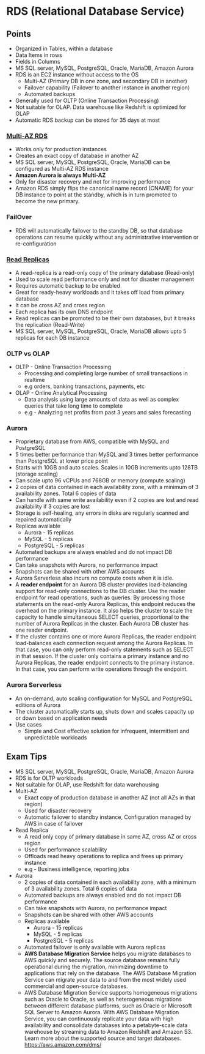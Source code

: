 # RDS (Relational Database Service)

## Points

- Organized in Tables, within a database
- Data Items in rows
- Fields in Columns
- MS SQL server, MySQL, PostgreSQL, Oracle, MariaDB, Amazon Aurora
- RDS is an EC2 instance without access to the OS
  - Multi-AZ (Primary DB in one zone, and secondary DB in another)
  - Failover capability (Failover to another instance in another region)
  - Automated backups
- Generally used for OLTP (Online Transaction Processing)
- Not suitable for OLAP. Data warehouse like Redshift is optimized for OLAP
- Automatic RDS backup can be stored for 35 days at most

### [Multi-AZ RDS](./Multi-AZ%20RDS.png)

- Works only for production instances
- Creates an exact copy of database in another AZ
- MS SQL server, MySQL, PostgreSQL, Oracle, MariaDB can be configured as Multi-AZ RDS instance
- **Amazon Aurora is always Multi-AZ**
- Only for disaster recovery and not for improving performance
- Amazon RDS simply flips the canonical name record (CNAME) for your DB instance to point at the standby, which is in turn promoted to become the new primary.

### FailOver

- RDS will automatically failover to the standby DB, so that database operations can resume quickly without any administrative intervention or re-configuration

### [Read Replicas](./Read%20Replica.png)

- A read-replica is a read-only copy of the primary database (Read-only)
- Used to scale read performance only and not for disaster management
- Requires automatic backup to be enabled
- Great for ready-heavy workloads and it takes off load from primary database
- It can be cross AZ and cross region
- Each replica has its own DNS endpoint
- Read replicas can be promoted to be their own databases, but it breaks the replication (Read-Write)
- MS SQL server, MySQL, PostgreSQL, Oracle, MariaDB allows upto 5 replicas for each DB instance

### OLTP vs OLAP

- OLTP - Online Transaction Processing
  - Processing and completing large number of small transactions in realtime
  - e.g orders, banking transactions, payments, etc
- OLAP - Online Analytical Processing
  - Data analysis using large amounts of data as well as complex queries that take long time to complete
  - e.g - Analyzing net profits from past 3 years and sales forecasting

### Aurora

- Proprietary database from AWS, compatible with MySQL and PostgreSQL
- 5 times better performance than MySQL and 3 times better performance than PostgreSQL at lower price point
- Starts with 10GB and auto scales. Scales in 10GB increments upto 128TB (storage scaling)
- Can scale upto 96 vCPUs and 768GB or memory (compute scaling)
- 2 copies of data contained in each availability zone, with a minimum of 3 availability zones. Total 6 copies of data
- Can handle with same write availability even if 2 copies are lost and read availability if 3 copies are lost
- Storage is self-healing, any errors in disks are regularly scanned and repaired automatically
- Replicas available
  - Aurora - 15 replicas
  - MySQL - 5 replicas
  - PostgreSQL - 5 replicas
- Automated backups are always enabled and do not impact DB performance
- Can take snapshots with Aurora, no performance impact
- Snapshots can be shared with other AWS accounts
- Aurora Serverless also incurs no compute costs when it is idle.
- A **reader endpoint** for an Aurora DB cluster provides load-balancing support for read-only connections to the DB cluster. Use the reader endpoint for read operations, such as queries. By processing those statements on the read-only Aurora Replicas, this endpoint reduces the overhead on the primary instance. It also helps the cluster to scale the capacity to handle simultaneous SELECT queries, proportional to the number of Aurora Replicas in the cluster. Each Aurora DB cluster has one reader endpoint.
- If the cluster contains one or more Aurora Replicas, the reader endpoint load-balances each connection request among the Aurora Replicas. In that case, you can only perform read-only statements such as SELECT in that session. If the cluster only contains a primary instance and no Aurora Replicas, the reader endpoint connects to the primary instance. In that case, you can perform write operations through the endpoint.

### Aurora Serverless

- An on-demand, auto scaling configuration for MySQL and PostgreSQL editions of Aurora
- The cluster automatically starts up, shuts down and scales capacity up or down based on application needs
- Use cases
  - Simple and Cost effective solution for infrequent, intermittent and unpredictable workloads

## Exam Tips

- MS SQL server, MySQL, PostgreSQL, Oracle, MariaDB, Amazon Aurora
- RDS is for OLTP workloads
- Not suitable for OLAP, use Redshift for data warehousing
- Multi-AZ
  - Exact copy of production database in another AZ (not all AZs in that region)
  - Used for disaster recovery
  - Automatic failover to standby instance, Configuration managed by AWS in case of failover
- Read Replica
  - A read only copy of primary database in same AZ, cross AZ or cross region
  - Used for performance scalability
  - Offloads read heavy operations to replica and frees up primary instance
  - e.g - Business intelligence, reporting jobs
- Aurora
  - 2 copies of data contained in each availability zone, with a minimum of 3 availability zones. Total 6 copies of data
  - Automated backups are always enabled and do not impact DB performance
  - Can take snapshots with Aurora, no performance impact
  - Snapshots can be shared with other AWS accounts
  - Replicas available
    - Aurora - 15 replicas
    - MySQL - 5 replicas
    - PostgreSQL - 5 replicas
  - Automated failover is only available with Aurora replicas
  - **AWS Database Migration Service** helps you migrate databases to AWS quickly and securely. The source database remains fully operational during the migration, minimizing downtime to applications that rely on the database. The AWS Database Migration Service can migrate your data to and from the most widely used commercial and open-source databases.
  - AWS Database Migration Service supports homogeneous migrations such as Oracle to Oracle, as well as heterogeneous migrations between different database platforms, such as Oracle or Microsoft SQL Server to Amazon Aurora. With AWS Database Migration Service, you can continuously replicate your data with high availability and consolidate databases into a petabyte-scale data warehouse by streaming data to Amazon Redshift and Amazon S3. Learn more about the supported source and target databases. https://aws.amazon.com/dms/

